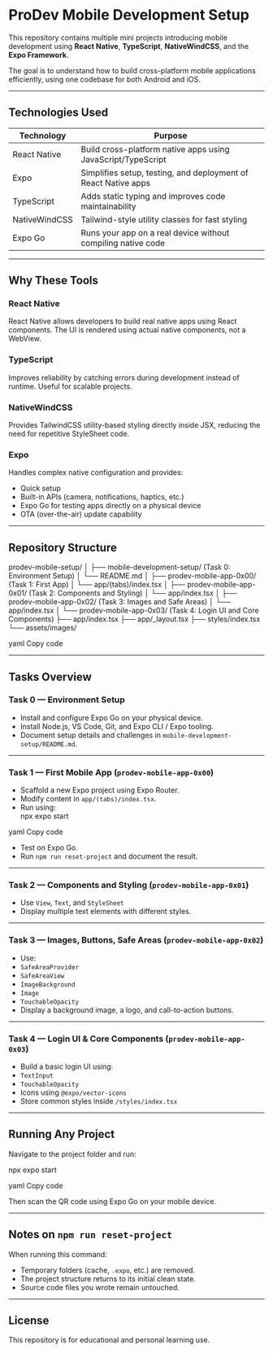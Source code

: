 # ProDev Mobile Development Setup

This repository contains multiple mini projects introducing mobile development using **React Native**, **TypeScript**, **NativeWindCSS**, and the **Expo Framework**.

The goal is to understand how to build cross-platform mobile applications efficiently, using one codebase for both Android and iOS.

---

## Technologies Used

| Technology    | Purpose                                                        |
| ------------- | -------------------------------------------------------------- |
| React Native  | Build cross-platform native apps using JavaScript/TypeScript   |
| Expo          | Simplifies setup, testing, and deployment of React Native apps |
| TypeScript    | Adds static typing and improves code maintainability           |
| NativeWindCSS | Tailwind-style utility classes for fast styling                |
| Expo Go       | Runs your app on a real device without compiling native code   |

---

## Why These Tools

### React Native

React Native allows developers to build real native apps using React components. The UI is rendered using actual native components, not a WebView.

### TypeScript

Improves reliability by catching errors during development instead of runtime. Useful for scalable projects.

### NativeWindCSS

Provides TailwindCSS utility-based styling directly inside JSX, reducing the need for repetitive StyleSheet code.

### Expo

Handles complex native configuration and provides:

- Quick setup
- Built-in APIs (camera, notifications, haptics, etc.)
- Expo Go for testing apps directly on a physical device
- OTA (over-the-air) update capability

---

## Repository Structure

prodev-mobile-setup/
│
├── mobile-development-setup/ (Task 0: Environment Setup)
│ └── README.md
│
├── prodev-mobile-app-0x00/ (Task 1: First App)
│ └── app/(tabs)/index.tsx
│
├── prodev-mobile-app-0x01/ (Task 2: Components and Styling)
│ └── app/index.tsx
│
├── prodev-mobile-app-0x02/ (Task 3: Images and Safe Areas)
│ └── app/index.tsx
│
└── prodev-mobile-app-0x03/ (Task 4: Login UI and Core Components)
├── app/index.tsx
├── app/\_layout.tsx
├── styles/index.tsx
└── assets/images/

yaml
Copy code

---

## Tasks Overview

### Task 0 — Environment Setup

- Install and configure Expo Go on your physical device.
- Install Node.js, VS Code, Git, and Expo CLI / Expo tooling.
- Document setup details and challenges in `mobile-development-setup/README.md`.

---

### Task 1 — First Mobile App (`prodev-mobile-app-0x00`)

- Scaffold a new Expo project using Expo Router.
- Modify content in `app/(tabs)/index.tsx`.
- Run using:  
  npx expo start

yaml
Copy code

- Test on Expo Go.
- Run `npm run reset-project` and document the result.

---

### Task 2 — Components and Styling (`prodev-mobile-app-0x01`)

- Use `View`, `Text`, and `StyleSheet`
- Display multiple text elements with different styles.

---

### Task 3 — Images, Buttons, Safe Areas (`prodev-mobile-app-0x02`)

- Use:
- `SafeAreaProvider`
- `SafeAreaView`
- `ImageBackground`
- `Image`
- `TouchableOpacity`
- Display a background image, a logo, and call-to-action buttons.

---

### Task 4 — Login UI & Core Components (`prodev-mobile-app-0x03`)

- Build a basic login UI using:
- `TextInput`
- `TouchableOpacity`
- Icons using `@expo/vector-icons`
- Store common styles inside `/styles/index.tsx`

---

## Running Any Project

Navigate to the project folder and run:

npx expo start

yaml
Copy code

Then scan the QR code using Expo Go on your mobile device.

---

## Notes on `npm run reset-project`

When running this command:

- Temporary folders (cache, `.expo`, etc.) are removed.
- The project structure returns to its initial clean state.
- Source code files you wrote remain untouched.

---

## License

This repository is for educational and personal learning use.
